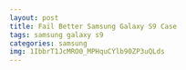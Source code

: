 ```yaml
---
layout: post
title: Fail Better Samsung Galaxy S9 Case
tags: samsung galaxy s9
categories: samsung
img: 1IbbrT1JcMRO0_MPHquCYlb90ZP3uQLds
---
```

